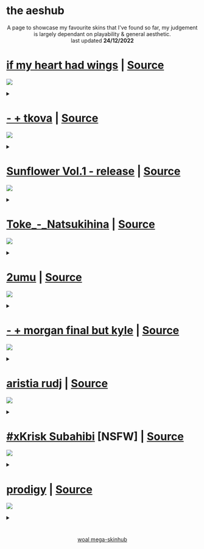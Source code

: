 # the aeshub
<p align="center">
  A page to showcase my favourite skins that I've found so far, my judgement is largely dependant on playability & general aesthetic.
  <br>
  last updated <b>24/12/2022</b>
</p>

# [if my heart had wings](https://femboye.s-ul.eu/vV6DYb9i) | [Source](https://github.com/nymphiaosu/funne-pribet-skins/blob/main/README.md#if-my-heart-had-wings)
[![](https://user-images.githubusercontent.com/117044049/201505492-03a1a6d1-6991-44ae-a64c-0f70841966a1.png)](https://femboye.s-ul.eu/vV6DYb9i)
<details><summary></summary>This skin sounds great, it's super clean and the light blue is really easy and nice to read. I like the wings motif a lot, works super well.</details>

# [- + tkova](https://github.com/rudjx3/skins/raw/main/charlotte/-%20%2B%20tkova.osk) | [Source](https://github.com/rudjx3/skins/blob/main/charlotte.md#---tkova)
[![](https://camo.githubusercontent.com/c252087e8d146266e489240f0ec8c120bd36b52342e5089858242a8facb1f224/68747470733a2f2f6f73752e7070792e73682f73732f31383230373630342f35363135)](https://github.com/rudjx3/skins/raw/main/charlotte/-%20%2B%20tkova.osk)
<details><summary></summary>The cleanest tkova like skin i've ever played with, I prefer this skin over rafis on certain DT maps, which says a lot.</details>

# [Sunflower Vol.1 - release](https://github.com/rudjx3/skins/raw/main/charlotte/Sunflower%20Vol.1%20-%20release.osk) | [Source](https://github.com/rudjx3/skins/blob/main/charlotte.md#sunflower-vol1---release)
[![](https://camo.githubusercontent.com/0ccb6090a8b02acfe91338eb69b2d941f62802b1b07aa1cdb1e9dfb82e619636/68747470733a2f2f6f73752e7070792e73682f73732f31383230373635302f62303731)](https://github.com/rudjx3/skins/raw/main/charlotte/Sunflower%20Vol.1%20-%20release.osk)
<details><summary></summary>Another charlotte skin, Sunflower has a perfect balance of older skin elements whilst retaining modern playability. For me, it's great on HD.</details>

# [Toke_-_Natsukihina](https://github.com/rudjx3/skins/raw/main/toke/Toke_-_Natsukihina.osk) | [Source](https://github.com/rudjx3/skins/blob/main/toke.md#toke_-_natsukihina)
[![](https://osu.ppy.sh/ss/18328072/d8fe)](https://github.com/rudjx3/skins/raw/main/toke/Toke_-_Natsukihina.osk)
<details><summary></summary>Toke skin is simply a must for the aeshub, these skin elements have been used and edited in many edits by many players. This version is super clean and plays super well.</details>

# [2umu](https://github.com/rudjx3/skins/raw/main/reused/2umu.osk) | [Source](https://github.com/rudjx3/skins/blob/main/reused.md#2umu)
[![](https://osu.ppy.sh/ss/18330662/eb2d)](https://github.com/rudjx3/skins/raw/main/reused/2umu.osk)
<details><summary></summary>This Reused skin has a really cool feel as you're using it, my favourite part is the combo colour it's just the perfect shade.</details>

# [- + morgan final but kyle](https://www.dropbox.com/s/kq8a7mr72jzu4o4/-%20%2B%20morgan%20final%20but%20kyle.osk?dl=0) | [Source](https://github.com/Mizaruuu/osu-RyuK-s-super-cool-skins/blob/master/Skins.md#---morgan-final-but-kyle)
[![](https://camo.githubusercontent.com/9e22892f46d89f158c360b81773fcce0f481a523a3a6ef972e35117b0817bef5/68747470733a2f2f6f73752e7070792e73682f73732f3133313734393334)](https://www.dropbox.com/s/kq8a7mr72jzu4o4/-%20%2B%20morgan%20final%20but%20kyle.osk?dl=0)
<details><summary></summary>I have to include a morgan skin, and this is the one that worked for me. It may be an edit but that doesn't matter, it's my favourite.</details>

# [aristia rudj](https://github.com/rudjx3/skins/raw/main/rudj/aristia%20rudj.osk) | [Source](https://github.com/rudjx3/skins/blob/main/rudj.md#aristia-rudj)
[![](https://camo.githubusercontent.com/0e27a98fa5409b107550d71b8e78442227ff5ad91a27e27c42d694d15e58802a/68747470733a2f2f6f73752e7070792e73682f73732f31383130303538382f64326364)](https://github.com/rudjx3/skins/raw/main/rudj/aristia%20rudj.osk)
<details><summary></summary>I'm still proud of this skin, it's the best skin I've made so far, after ristel asked me for it on stream I was super happy. Plays so well.</details>

# [#xKrisk Subahibi](https://github.com/rudjx3/skins/raw/main/xkristiyan/-%20%23xKrisk%20Subahibi.osk) [NSFW] | [Source](https://github.com/rudjx3/skins/blob/main/xkristiyan.md#xkrisk-subahibi)
[![](https://camo.githubusercontent.com/f8a9553258dda880152a25285f7fb4556625fdd8e277196bcdbf6b133ef868de/68747470733a2f2f692e696d6775722e636f6d2f537a626d6d45312e6a706567)](https://github.com/rudjx3/skins/raw/main/xkristiyan/-%20%23xKrisk%20Subahibi.osk)
<details><summary></summary>Despite the gameplay in this skin is basically B&W rafis, the GUI and Subahibi theme makes this skin super cool, Lifeline popularised it after using it on stream.</details>

# [prodigy](https://ryh.s-ul.eu/CwyJqZCM) | [Source](https://github.com/1ryh/ryh-osu-skins#prodigy)
[![](https://camo.githubusercontent.com/92cc581666e53343c751008be75f01e1c6ece04670f3e9c203c480fd4e075659/68747470733a2f2f6f73752e7070792e73682f73732f31373931333938352f32343733)](https://ryh.s-ul.eu/CwyJqZCM)
<details><summary></summary>This skin suprised me, it's jusyt super clean and playable. Has a unique flair to it despite using seemingly basic elements.</details>

#

<p align="center">
<a href="README.md">woal mega-skinhub</a>
</p>
